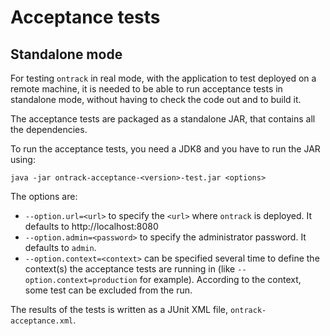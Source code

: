 Acceptance tests
================

## Standalone mode

For testing `ontrack` in real mode, with the application to test deployed on a remote machine, it is needed to be
able to run acceptance tests in standalone mode, without having to check the code out and to build it.

The acceptance tests are packaged as a standalone JAR, that contains all the dependencies.

To run the acceptance tests, you need a JDK8 and you have to run the JAR using:

    java -jar ontrack-acceptance-<version>-test.jar <options>

The options are:

* `--option.url=<url>` to specify the `<url>` where `ontrack` is deployed. It defaults to http://localhost:8080
* `--option.admin=<password>` to specify the administrator password. It defaults to `admin`.
* `--option.context=<context>` can be specified several time to define the context(s) the acceptance tests are running
in (like `--option.context=production` for example). According to the context, some test can be excluded from the run.

The results of the tests is written as a JUnit XML file, `ontrack-acceptance.xml`.

